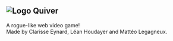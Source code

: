 ## ![Logo](http://quiver.alwaysdata.net/favicon.ico) Quiver

A rogue-like web video game!  
Made by Clarisse Eynard, Léan Houdayer and Mattéo Legagneux.
